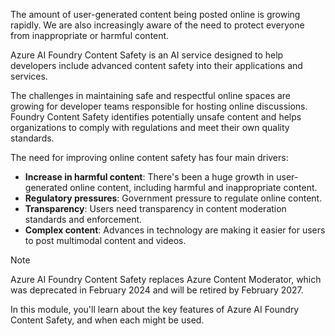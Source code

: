 The amount of user-generated content being posted online is growing rapidly. We are also increasingly aware of the need to protect everyone from inappropriate or harmful content.

Azure AI Foundry Content Safety is an AI service designed to help developers include advanced content safety into their applications and services.

The challenges in maintaining safe and respectful online spaces are growing for developer teams responsible for hosting online discussions. Foundry Content Safety identifies potentially unsafe content and helps organizations to comply with regulations and meet their own quality standards.

The need for improving online content safety has four main drivers:

- **Increase in harmful content**: There's been a huge growth in user-generated online content, including harmful and inappropriate content.
- **Regulatory pressures**: Government pressure to regulate online content.
- **Transparency**: Users need transparency in content moderation standards and enforcement.
- **Complex content**: Advances in technology are making it easier for users to post multimodal content and videos.

> [!NOTE]
> Azure AI Foundry Content Safety replaces Azure Content Moderator, which was deprecated in February 2024 and will be retired by February 2027.

In this module, you'll learn about the key features of Azure AI Foundry Content Safety, and when each might be used.

